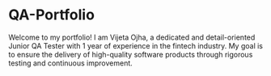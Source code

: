 # QA-Portfolio
Welcome to my portfolio! I am Vijeta Ojha, a dedicated and detail-oriented Junior QA Tester with 1 year of experience in the fintech industry. My goal is to ensure the delivery of high-quality software products through rigorous testing and continuous improvement.
